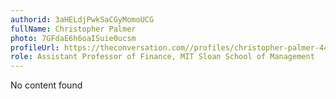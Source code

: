```yaml
---
authorid: 3aHELdjPwkSaCGyMomoUCG
fullName: Christopher Palmer
photo: 7GFdaE6h6oaISuie0ucsm
profileUrl: https://theconversation.com//profiles/christopher-palmer-440994
role: Assistant Professor of Finance, MIT Sloan School of Management
---
```

No content found